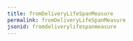 ```yaml
---
title: fromDeliveryLifeSpanMeasure
permalink: fromDeliveryLifeSpanMeasure
jsonid: fromdeliverylifespanmeasure
---
```

